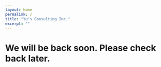 ```yaml
---
layout: home
permalink: /
title: "Yu's Consulting Inc."
excerpt: ""
---
```

# We will be back soon. Please check back later.
